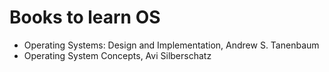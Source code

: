 # Books to learn OS

* Operating Systems: Design and Implementation, Andrew S. Tanenbaum
* Operating System Concepts, Avi Silberschatz
